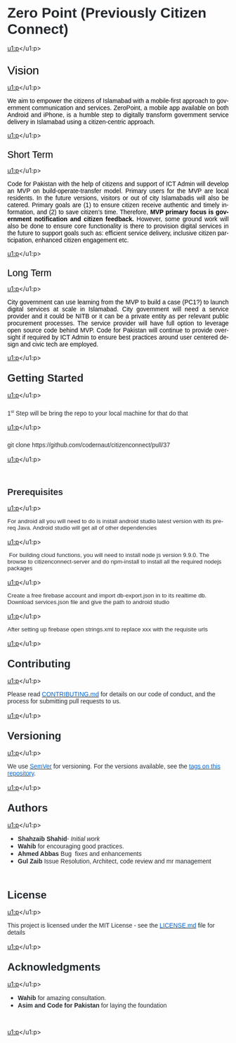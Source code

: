 <html>

<body lang=EN-US link=blue vlink=purple style='tab-interval:.5in'>

<div class=WordSection1>

<p class=MsoNormal style='mso-margin-top-alt:auto;margin-bottom:12.0pt'><b><span
style='font-size:24.0pt;font-family:"Arial","sans-serif";mso-fareast-font-family:
"Times New Roman";color:#24292E'>Zero Point (Previously Citizen Connect)</span></b></p>

<u1:p></u1:p>

<p class=MsoNormal style='margin-top:20.0pt;margin-right:0in;margin-bottom:
6.0pt;margin-left:0in;text-align:justify;mso-outline-level:1'><span
style='font-size:20.0pt;font-family:"Arial","sans-serif";mso-fareast-font-family:
"Times New Roman";color:black;mso-font-kerning:18.0pt'>Vision</span></p>

<u1:p></u1:p>

<p class=MsoNormal style='mso-margin-top-alt:auto;text-align:justify'><span
style='font-family:"Arial","sans-serif";mso-fareast-font-family:"Times New Roman";
color:black'>We aim to empower the citizens of Islamabad with a mobile-first
approach to government communication and services. <span class=SpellE><span
class=spelle><span style='font-family:"Arial","sans-serif"'>ZeroPoint</span></span></span>,
a mobile app available on both Android and iPhone, is a humble step to
digitally transform government service delivery in Islamabad using a
citizen-centric approach.</span></p>

<u1:p></u1:p>

<p class=MsoNormal style='margin-top:.25in;margin-right:0in;margin-bottom:6.0pt;
margin-left:0in;text-align:justify;mso-outline-level:2'><span style='font-size:
16.0pt;font-family:"Arial","sans-serif";mso-fareast-font-family:"Times New Roman";
color:black'>Short Term</span></p>

<u1:p></u1:p>

<p class=MsoNormal style='mso-margin-top-alt:auto;text-align:justify'><span
style='font-family:"Arial","sans-serif";mso-fareast-font-family:"Times New Roman";
color:black'>Code for Pakistan with the help of citizens and support of ICT
Admin will develop an MVP on build-operate-transfer model. Primary users for
the MVP are local residents. In the future versions, visitors or out of city <span
class=SpellE><span class=spelle><span style='font-family:"Arial","sans-serif"'>Islamabadis</span></span></span>
will also be catered. Primary goals are (1) to ensure citizen receive authentic
and timely information, and (2) to save citizen’s time. Therefore, <b>MVP
primary focus is government notification and citizen feedback. </b>However,
some ground work will also be done to ensure core functionality is there to
provision digital services in the future to support goals such as: efficient
service delivery, inclusive citizen participation, enhanced citizen engagement
etc.</span></p>

<u1:p></u1:p>

<p class=MsoNormal style='margin-top:.25in;margin-right:0in;margin-bottom:6.0pt;
margin-left:0in;text-align:justify;mso-outline-level:2'><span style='font-size:
16.0pt;font-family:"Arial","sans-serif";mso-fareast-font-family:"Times New Roman";
color:black'>Long Term</span></p>

<u1:p></u1:p>

<p class=MsoNormal style='mso-margin-top-alt:auto;text-align:justify'><span
style='font-family:"Arial","sans-serif";mso-fareast-font-family:"Times New Roman";
color:black'>City government can use learning from the MVP to build a case
(PC1?) to launch digital services at scale in Islamabad. City government will
need a service provider and it could be NITB or it can be a private entity as
per relevant public procurement processes. The service provider will have full
option to leverage open source code behind MVP. Code for Pakistan will continue
to provide oversight if required by ICT Admin to ensure best practices around
user centered design and civic tech are employed.</span></p>

<u1:p></u1:p>

<p class=MsoNormal style='margin-top:.25in;margin-right:0in;margin-bottom:12.0pt;
margin-left:0in'><b><span style='font-size:18.0pt;font-family:"Arial","sans-serif";
mso-fareast-font-family:"Times New Roman";color:#24292E'>Getting Started</span></b></p>

<u1:p></u1:p>

<p class=MsoNormal style='margin-top:.25in;margin-right:0in;margin-bottom:12.0pt;
margin-left:0in'><span style='font-family:"Arial","sans-serif";mso-fareast-font-family:
"Times New Roman";color:#24292E'>1</span><sup><span style='font-size:7.0pt;
font-family:"Arial","sans-serif";mso-fareast-font-family:"Times New Roman";
color:#24292E'>st</span></sup><span style='font-family:"Arial","sans-serif";
mso-fareast-font-family:"Times New Roman";color:#24292E'> Step will be bring
the repo to your local machine for that do that</span></p>

<u1:p></u1:p>

<p class=MsoNormal style='margin-top:.25in;margin-right:0in;margin-bottom:12.0pt;
margin-left:0in'><span class=SpellE><span class=GramE><span class=grame><span
style='font-family:"Arial","sans-serif";mso-fareast-font-family:"Times New Roman";
color:#24292E'>git</span></span></span></span><span style='font-family:"Arial","sans-serif";
mso-fareast-font-family:"Times New Roman";color:#24292E'> clone
https://github.com/codernaut/citizenconnect/pull/37</span><o:p></o:p></p>

<u1:p></u1:p>

<p class=MsoNormal style='mso-margin-top-alt:auto'><span style='mso-fareast-font-family:
"Times New Roman"'><u1:p>&nbsp;</u1:p></span></p>

<p class=MsoNormal style='margin-top:.25in;margin-right:0in;margin-bottom:12.0pt;
margin-left:0in'><b><span style='font-size:15.0pt;font-family:"Arial","sans-serif";
mso-fareast-font-family:"Times New Roman";color:#24292E'>Prerequisites</span></b></p>

<u1:p></u1:p>

<p class=MsoNormal style='mso-margin-top-alt:auto;margin-bottom:12.0pt'><span
style='font-size:10.0pt;font-family:"Arial","sans-serif";mso-fareast-font-family:
"Times New Roman";color:#24292E'>For android all you will need to do is install
android studio latest version with its <span class=SpellE><span class=spelle><span
style='font-family:"Arial","sans-serif"'>prereq</span></span></span> Java.
Android studio will get all of other dependencies</span></p>

<u1:p></u1:p>

<p class=MsoNormal style='mso-margin-top-alt:auto;margin-bottom:12.0pt'><span
style='font-size:10.0pt;font-family:"Arial","sans-serif";mso-fareast-font-family:
"Times New Roman";color:#24292E'><span style='mso-spacerun:yes'> </span>For
building cloud functions, you will need to install node <span class=SpellE><span
class=spelle><span style='font-family:"Arial","sans-serif"'>js</span></span></span>
version 9.9.0. The browse to <span class=SpellE><span class=spelle><span
style='font-family:"Arial","sans-serif"'>citizenconnect</span></span></span>-server
and do <span class=SpellE><span class=spelle><span style='font-family:"Arial","sans-serif"'>npm</span></span></span>-install
to install all the required <span class=SpellE><span class=spelle><span
style='font-family:"Arial","sans-serif"'>nodejs</span></span></span> packages</span></p>

<u1:p></u1:p>

<p class=MsoNormal style='mso-margin-top-alt:auto;margin-bottom:12.0pt'><span
style='font-size:10.0pt;font-family:"Arial","sans-serif";mso-fareast-font-family:
"Times New Roman";color:#24292E'>Create a free firebase account and import <span
class=SpellE><span class=spelle><span style='font-family:"Arial","sans-serif"'>db-export.json</span></span></span>
in to its <span class=SpellE><span class=spelle><span style='font-family:"Arial","sans-serif"'>realtime</span></span></span>
db. Download <span class=SpellE><span class=spelle><span style='font-family:
"Arial","sans-serif"'>services.json</span></span></span> file and give the path
to android studio </span></p>

<u1:p></u1:p>

<p class=MsoNormal style='mso-margin-top-alt:auto;margin-bottom:12.0pt'><span
style='font-size:10.0pt;font-family:"Arial","sans-serif";mso-fareast-font-family:
"Times New Roman";color:#24292E'>After setting up firebase open strings.xml to
replace xxx with the requisite <span class=SpellE><span class=spelle><span
style='font-family:"Arial","sans-serif"'>urls</span></span></span></span></p>

<u1:p></u1:p>

<p class=MsoNormal style='margin-top:.25in;margin-right:0in;margin-bottom:12.0pt;
margin-left:0in'><b><span style='font-size:18.0pt;font-family:"Arial","sans-serif";
mso-fareast-font-family:"Times New Roman";color:#24292E'>Contributing</span></b></p>

<u1:p></u1:p>

<p class=MsoNormal style='mso-margin-top-alt:auto;margin-bottom:12.0pt'><span
style='font-family:"Arial","sans-serif";mso-fareast-font-family:"Times New Roman";
color:#24292E'>Please read </span><span style='mso-fareast-font-family:"Times New Roman"'><a
href="https://gist.github.com/PurpleBooth/b24679402957c63ec426"><span
style='font-family:"Arial","sans-serif";color:#0366D6;text-decoration:none;
text-underline:none'>CONTRIBUTING.md</span></a></span><span style='font-family:
"Arial","sans-serif";mso-fareast-font-family:"Times New Roman";color:#24292E'>
for details on our code of conduct, and the process for submitting pull
requests to us.</span></p>

<u1:p></u1:p>

<p class=MsoNormal style='margin-top:.25in;margin-right:0in;margin-bottom:12.0pt;
margin-left:0in'><b><span style='font-size:18.0pt;font-family:"Arial","sans-serif";
mso-fareast-font-family:"Times New Roman";color:#24292E'>Versioning</span></b></p>

<u1:p></u1:p>

<p class=MsoNormal style='mso-margin-top-alt:auto;margin-bottom:12.0pt'><span
style='font-family:"Arial","sans-serif";mso-fareast-font-family:"Times New Roman";
color:#24292E'>We use </span><span style='mso-fareast-font-family:"Times New Roman"'><a
href="http://semver.org/"><span class=SpellE><span class=spelle><span
style='font-family:"Arial","sans-serif";color:#0366D6;text-decoration:none;
text-underline:none'>SemVer</span></span></span></a></span><span
style='font-family:"Arial","sans-serif";mso-fareast-font-family:"Times New Roman";
color:#24292E'> for versioning. For the versions available, see the </span><span
style='mso-fareast-font-family:"Times New Roman"'><a
href="https://github.com/your/project/tags"><span style='font-family:"Arial","sans-serif";
color:#0366D6;text-decoration:none;text-underline:none'>tags on this repository</span></a></span><span
style='font-family:"Arial","sans-serif";mso-fareast-font-family:"Times New Roman";
color:#24292E'>.</span></p>

<u1:p></u1:p>

<p class=MsoNormal style='margin-top:.25in;margin-right:0in;margin-bottom:12.0pt;
margin-left:0in'><b><span style='font-size:18.0pt;font-family:"Arial","sans-serif";
mso-fareast-font-family:"Times New Roman";color:#24292E'>Authors</span></b></p>

<u1:p></u1:p>

<ul type=disc>
 <li class=MsoNormal style='color:#24292E;mso-margin-top-alt:auto;mso-list:
     l0 level1 lfo2;tab-stops:list .5in;vertical-align:baseline'><span
     class=SpellE><span class=spelle><b><span style='font-family:"Arial","sans-serif";
     mso-fareast-font-family:"Times New Roman"'>Shahzaib</span></b></span></span><b><span
     style='font-family:"Arial","sans-serif";mso-fareast-font-family:"Times New Roman"'>
     Shahid</span></b><span style='font-family:"Arial","sans-serif";mso-fareast-font-family:
     "Times New Roman"'>- <i>Initial work</i> </span><span style='mso-fareast-font-family:
     "Times New Roman"'><u1:p></u1:p><o:p></o:p></span></li>
 <li class=MsoNormal style='color:#24292E;mso-margin-top-alt:auto;mso-list:
     l0 level1 lfo2;tab-stops:list .5in;vertical-align:baseline'><span
     class=SpellE><span class=spelle><b><span style='font-family:"Arial","sans-serif";
     mso-fareast-font-family:"Times New Roman"'>Wahib</span></b></span></span><b><span
     style='font-family:"Arial","sans-serif";mso-fareast-font-family:"Times New Roman"'>
     </span></b><span style='font-family:"Arial","sans-serif";mso-fareast-font-family:
     "Times New Roman"'>for encouraging good practices.</span><span
     style='mso-fareast-font-family:"Times New Roman"'><o:p></o:p></span></li>
 <u1:p></u1:p>
 <li class=MsoNormal style='color:#24292E;mso-margin-top-alt:auto;mso-list:
     l0 level1 lfo2;tab-stops:list .5in;vertical-align:baseline'><b><span
     style='font-family:"Arial","sans-serif";mso-fareast-font-family:"Times New Roman"'>Ahmed
     Abbas </span></b><span style='font-family:"Arial","sans-serif";mso-fareast-font-family:
     "Times New Roman"'>Bug &nbsp;fixes and enhancements<u1:p></u1:p></span><span
     style='mso-fareast-font-family:"Times New Roman"'><o:p></o:p></span></li>
 <li class=MsoNormal style='color:#24292E;mso-margin-top-alt:auto;mso-list:
     l0 level1 lfo2;tab-stops:list .5in;vertical-align:baseline'><b><span
     style='font-family:"Arial","sans-serif";mso-fareast-font-family:"Times New Roman"'>Gul
     Zaib</span></b><span style='font-family:"Arial","sans-serif";mso-fareast-font-family:
     "Times New Roman"'> Issue Resolution, Architect, code review and <span
     class=SpellE><span class=spelle><span style='font-family:"Arial","sans-serif"'>mr</span></span></span>
     management<u1:p></u1:p></span><span style='mso-fareast-font-family:"Times New Roman"'><o:p></o:p></span></li>
</ul>

<p class=MsoNormal style='mso-margin-top-alt:auto'><span style='mso-fareast-font-family:
"Times New Roman"'><u1:p>&nbsp;</u1:p></span></p>

<p class=MsoNormal style='margin-top:.25in;margin-right:0in;margin-bottom:12.0pt;
margin-left:0in'><b><span style='font-size:18.0pt;font-family:"Arial","sans-serif";
mso-fareast-font-family:"Times New Roman";color:#24292E'>License</span></b></p>

<u1:p></u1:p>

<p class=MsoNormal style='mso-margin-top-alt:auto;margin-bottom:12.0pt'><span
style='font-family:"Arial","sans-serif";mso-fareast-font-family:"Times New Roman";
color:#24292E'>This project is licensed under the MIT License - see the </span><span
style='mso-fareast-font-family:"Times New Roman"'><a
href="https://gist.github.com/PurpleBooth/LICENSE.md"><span style='font-family:
"Arial","sans-serif";color:#0366D6;text-decoration:none;text-underline:none'>LICENSE.md</span></a></span><span
style='font-family:"Arial","sans-serif";mso-fareast-font-family:"Times New Roman";
color:#24292E'> file for details</span></p>

<u1:p></u1:p>

<p class=MsoNormal style='margin-top:.25in;margin-right:0in;margin-bottom:12.0pt;
margin-left:0in'><b><span style='font-size:18.0pt;font-family:"Arial","sans-serif";
mso-fareast-font-family:"Times New Roman";color:#24292E'>Acknowledgments</span></b></p>

<u1:p></u1:p>

<ul style='margin-top:0in' type=disc>
 <li class=MsoNormal style='color:#24292E;margin-top:3.0pt;mso-list:l1 level1 lfo3;
     tab-stops:list .5in;vertical-align:baseline'><span class=SpellE><span
     class=spelle><b><span style='font-family:"Arial","sans-serif";mso-fareast-font-family:
     "Times New Roman"'>Wahib</span></b></span></span><b><span
     style='font-family:"Arial","sans-serif";mso-fareast-font-family:"Times New Roman"'>
     </span></b><span style='font-family:"Arial","sans-serif";mso-fareast-font-family:
     "Times New Roman"'>for amazing consultation.</span><span style='mso-fareast-font-family:
     "Times New Roman"'><u1:p></u1:p><o:p></o:p></span></li>
 <li class=MsoNormal style='color:#24292E;mso-margin-top-alt:auto;mso-list:
     l1 level1 lfo3;tab-stops:list .5in;vertical-align:baseline'><b><span
     style='font-family:"Arial","sans-serif";mso-fareast-font-family:"Times New Roman"'>Asim
     and Code for Pakistan</span></b><span style='font-family:"Arial","sans-serif";
     mso-fareast-font-family:"Times New Roman"'> for laying the foundation<u1:p></u1:p></span><span
     style='mso-fareast-font-family:"Times New Roman"'><o:p></o:p></span></li>
</ul>

<p class=MsoNormal style='mso-margin-top-alt:auto'><span style='font-family:
"Arial","sans-serif";mso-fareast-font-family:"Times New Roman";color:black'><span
style='mso-spacerun:yes'> </span></span><o:p></o:p></p>

<u1:p></u1:p>

<p class=MsoNormal style='mso-margin-top-alt:auto;mso-margin-bottom-alt:auto'><u1:p>&nbsp;</u1:p></p>

</div>

</body>

</html>
